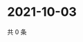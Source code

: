 # 2021-10-03

共 0 条

<!-- BEGIN WEIBO -->
<!-- 最后更新时间 Sun Oct 03 2021 15:08:08 GMT+0800 (China Standard Time) -->

<!-- END WEIBO -->
